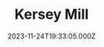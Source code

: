 ---
date: 2023-11-24T19:33:05.000Z
title: Kersey Mill
latitude: 52.061554541717676
longitude: 0.9333377129848771
url: http://www.thevenueatkerseymill.co.uk
category: checkin
---
